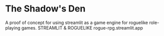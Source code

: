 # The Shadow's Den

A proof of concept for using streamlit as a game engine for roguelike role-playing games.
STREAMLIT & ROGUELIKE
rogue-rpg.streamlit.app
